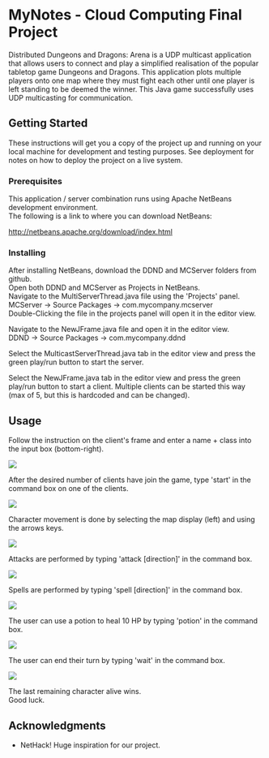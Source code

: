 # MyNotes - Cloud Computing Final Project

Distributed Dungeons and Dragons: Arena is a UDP multicast application that allows users to connect and play a simplified realisation of the popular tabletop game Dungeons and Dragons. This application plots multiple players onto one map where they must fight each other until one player is left standing to be deemed the winner. 
This Java game successfully uses UDP multicasting for communication.

## Getting Started

These instructions will get you a copy of the project up and running on your local machine for development and testing purposes. See deployment for notes on how to deploy the project on a live system.

### Prerequisites

This application / server combination runs using Apache NetBeans development environment.  
The following is a link to where you can download NetBeans:

http://netbeans.apache.org/download/index.html

### Installing

After installing NetBeans, download the DDND and MCServer folders from github.  
Open both DDND and MCServer as Projects in NetBeans.   
Navigate to the MultiServerThread.java file using the 'Projects' panel.  
MCServer -> Source Packages -> com.mycompany.mcserver  
Double-Clicking the file in the projects panel will open it in the editor view. 

Navigate to the NewJFrame.java file and open it in the editor view.  
DDND -> Source Packages -> com.mycompany.ddnd  

Select the MulticastServerThread.java tab in the editor view and press the green 
play/run button to start the server. 

Select the NewJFrame.java tab in the editor view and press the green play/run button
to start a client. Multiple clients can be started this way (max of 5, but this is hardcoded and can be changed).

## Usage

Follow the instruction on the client's frame and enter a name + class into the input box (bottom-right).  

![](https://i.imgur.com/9UWgdpd.png)

After the desired number of clients have join the game, type 'start' in the command box on one of the clients. 

![](https://i.imgur.com/FLqPvbw.png)

Character movement is done by selecting the map display (left) and using the arrows keys. 

![](https://i.imgur.com/d3MU8Yc.png)

Attacks are performed by typing 'attack [direction]' in the command box. 

![](https://i.imgur.com/xSiIvxe.png)

Spells are performed by typing 'spell [direction]' in the command box.

![](https://i.imgur.com/5dpkTvk.png)

The user can use a potion to heal 10 HP by typing 'potion' in the command box. 

![](https://i.imgur.com/4RKmYAP.png)

The user can end their turn by typing 'wait' in the command box. 

![](https://i.imgur.com/bf7CdHW.png)

The last remaining character alive wins.  
Good luck.


## Acknowledgments

* NetHack! Huge inspiration for our project.
